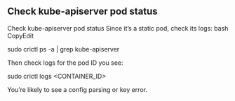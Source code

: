 ## Check kube-apiserver pod status

Check kube-apiserver pod status
Since it’s a static pod, check its logs:
bash
CopyEdit


sudo crictl ps -a | grep kube-apiserver


Then check logs for the pod ID you see:



sudo crictl logs <CONTAINER_ID>


You’re likely to see a config parsing or key error.


